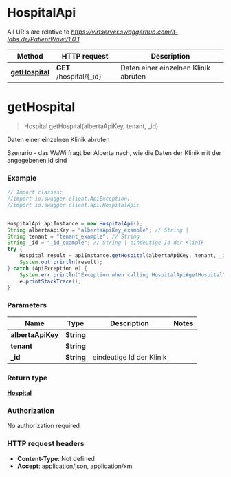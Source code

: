 # HospitalApi

All URIs are relative to *https://virtserver.swaggerhub.com/it-labs.de/PatientWawi/1.0.1*

Method | HTTP request | Description
------------- | ------------- | -------------
[**getHospital**](HospitalApi.md#getHospital) | **GET** /hospital/{_id} | Daten einer einzelnen Klinik abrufen

<a name="getHospital"></a>
# **getHospital**
> Hospital getHospital(albertaApiKey, tenant, _id)

Daten einer einzelnen Klinik abrufen

Szenario - das WaWi fragt bei Alberta nach, wie die Daten der Klinik mit der angegebenen Id sind

### Example
```java
// Import classes:
//import io.swagger.client.ApiException;
//import io.swagger.client.api.HospitalApi;


HospitalApi apiInstance = new HospitalApi();
String albertaApiKey = "albertaApiKey_example"; // String | 
String tenant = "tenant_example"; // String | 
String _id = "_id_example"; // String | eindeutige Id der Klinik
try {
    Hospital result = apiInstance.getHospital(albertaApiKey, tenant, _id);
    System.out.println(result);
} catch (ApiException e) {
    System.err.println("Exception when calling HospitalApi#getHospital");
    e.printStackTrace();
}
```

### Parameters

Name | Type | Description  | Notes
------------- | ------------- | ------------- | -------------
 **albertaApiKey** | **String**|  |
 **tenant** | **String**|  |
 **_id** | **String**| eindeutige Id der Klinik |

### Return type

[**Hospital**](Hospital.md)

### Authorization

No authorization required

### HTTP request headers

 - **Content-Type**: Not defined
 - **Accept**: application/json, application/xml

